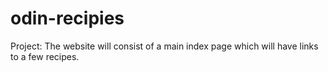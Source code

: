 # odin-recipies

Project:
The website will consist of a main index page which will have links to a few recipes.
